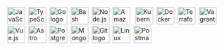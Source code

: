 <div>
    <img src="https://cdn.jsdelivr.net/gh/devicons/devicon@latest/icons/javascript/javascript-original.svg" alt="JavaScript logo" title="JavaScript" width="40" height="40"/>&nbsp;
    <img src="https://cdn.jsdelivr.net/gh/devicons/devicon@latest/icons/typescript/typescript-original.svg" alt="TypeScript logo" title="TypeScript" width="40" height="40"/>&nbsp;
    <img src="https://cdn.jsdelivr.net/gh/devicons/devicon@latest/icons/go/go-original.svg" alt="Go logo" title="Go" width="40" height="40"/>&nbsp; 
    <img src="https://cdn.jsdelivr.net/gh/devicons/devicon@latest/icons/bash/bash-original.svg" alt="Bash logo" title="Bash" width="40" height="40" />&nbsp;
    <img src="https://cdn.jsdelivr.net/gh/devicons/devicon@latest/icons/nodejs/nodejs-plain-wordmark.svg" alt="Node.js logo" title="Node.js" width="40" height="40" />&nbsp;
    <img src="https://cdn.jsdelivr.net/gh/devicons/devicon@latest/icons/amazonwebservices/amazonwebservices-plain-wordmark.svg" alt="Amazon Web Services logo" title="Amazon Web Services" width="40" height="40"/>&nbsp;&nbsp;
    <img src="https://cdn.jsdelivr.net/gh/devicons/devicon@latest/icons/kubernetes/kubernetes-original.svg" alt="Kubernetes logo" title="Kubernetes" width="40" height="40" />&nbsp;   
    <img src="https://cdn.jsdelivr.net/gh/devicons/devicon@latest/icons/docker/docker-plain-wordmark.svg" alt="Docker logo" title="Docker" width="40" height="40" />&nbsp;    
    <img src="https://cdn.jsdelivr.net/gh/devicons/devicon@latest/icons/terraform/terraform-original.svg" alt="Terraform logo" title="Terraform" width="40" heigth="40"/>&nbsp;
    <img src="https://cdn.jsdelivr.net/gh/devicons/devicon@latest/icons/vagrant/vagrant-original.svg" alt="Vagrant logo" title="Vagrant" width="40" height="40"/>&nbsp;     
    <img src="https://cdn.jsdelivr.net/gh/devicons/devicon@latest/icons/vuejs/vuejs-original.svg" alt="Vue.js logo" title="Vue.js" width="40" height="40"/>&nbsp;
    <img src="https://cdn.jsdelivr.net/gh/devicons/devicon@latest/icons/astro/astro-original.svg" alt="Astro logo" title="Astro" width="40" height="40"/>&nbsp;
    <img src="https://cdn.jsdelivr.net/gh/devicons/devicon@latest/icons/postgresql/postgresql-plain-wordmark.svg" alt="PostgreSQL logo" title="PostgreSQL" width="40" height="40"/>&nbsp;
    <img src="https://cdn.jsdelivr.net/gh/devicons/devicon@latest/icons/mongodb/mongodb-plain-wordmark.svg" alt="MongoDB logo" title="MongoDB" width="40" height="40"/>&nbsp;  
    <img src="https://cdn.jsdelivr.net/gh/devicons/devicon@latest/icons/git/git-plain-wordmark.svg" alt="Git logo" title="Git" width="40" height="40"/>&nbsp;
    <img src="https://cdn.jsdelivr.net/gh/devicons/devicon@latest/icons/linux/linux-original.svg" alt="Linux logo" title="Linux" width="40" height="40"/>&nbsp;
    <img src="https://cdn.jsdelivr.net/gh/devicons/devicon@latest/icons/postman/postman-original.svg" alt="Postman logo" title="Postman" width="40" height="40"/>&nbsp;
</div>
